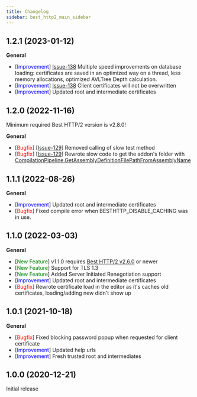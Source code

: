 ```yaml
---
title: Changelog
sidebar: best_http2_main_sidebar
---
```


## 1.2.1 (2023-01-12)

**General**
- [<span style="color:blue">Improvement</span>] [Issue-138](https://github.com/Benedicht/BestHTTP-Issues/issues/138) Multiple speed improvements on database loading: certificates are saved in an optimized way on a thread, less memory allocations, optimized AVLTree Depth calculation.
- [<span style="color:blue">Improvement</span>] [Issue-138](https://github.com/Benedicht/BestHTTP-Issues/issues/144) Client certificates will not be overwritten
- [<span style="color:blue">Improvement</span>] Updated root and intermediate certificates

## 1.2.0 (2022-11-16)

Minimum required Best HTTP/2 version is v2.8.0!

**General**
- [<span style="color:red">Bugfix</span>] [[Issue-129](https://github.com/Benedicht/BestHTTP-Issues/issues/129)] Removed calling of slow test method
- [<span style="color:red">Bugfix</span>] [[Issue-129](https://github.com/Benedicht/BestHTTP-Issues/issues/129)] Rewrote slow code to get the addon's folder with [CompilationPipeline.GetAssemblyDefinitionFilePathFromAssemblyName](https://docs.unity3d.com/ScriptReference/Compilation.CompilationPipeline.html)

## 1.1.1 (2022-08-26)

**General**
- [<span style="color:blue">Improvement</span>] Updated root and intermediate certificates
- [<span style="color:red">Bugfix</span>] Fixed compile error when BESTHTTP_DISABLE_CACHING was in use.

## 1.1.0 (2022-03-03)

**General**

- [<span style="color:green">New Feature</span>] v1.1.0 requires [Best HTTP/2 v2.6.0](https://assetstore.unity.com/packages/tools/network/best-http-2-155981?aid=1101lfX8E) or newer
- [<span style="color:green">New Feature</span>] Support for TLS 1.3
- [<span style="color:green">New Feature</span>] Added Server Initiated Renegotiation support
- [<span style="color:blue">Improvement</span>] Updated root and intermediate certificates
- [<span style="color:red">Bugfix</span>] Rewrote certificate load in the editor as it's caches old certificates, loading/adding new didn't show up

## 1.0.1 (2021-10-18)

**General**

- [<span style="color:red">Bugfix</span>] Fixed blocking password popup when requested for client certificate
- [<span style="color:blue">Improvement</span>] Updated help urls
- [<span style="color:blue">Improvement</span>] Fresh trusted root and intermediates

## 1.0.0 (2020-12-21)

Initial release